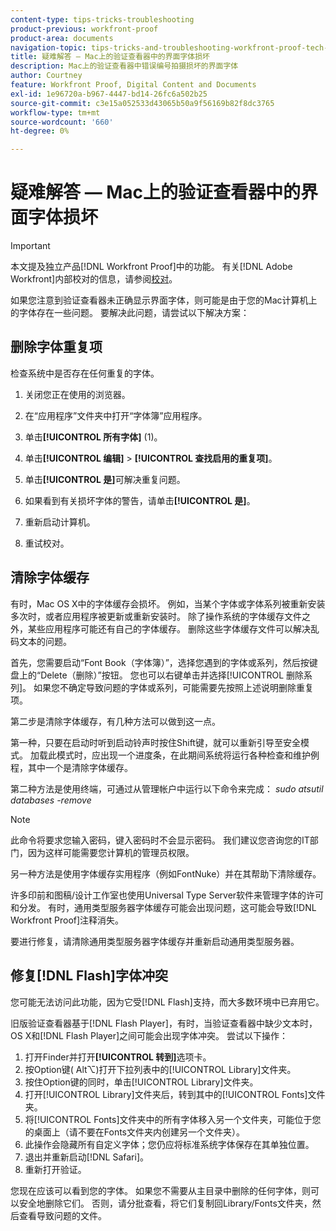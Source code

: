 ```yaml
---
content-type: tips-tricks-troubleshooting
product-previous: workfront-proof
product-area: documents
navigation-topic: tips-tricks-and-troubleshooting-workfront-proof-tech-corner
title: 疑难解答 — Mac上的验证查看器中的界面字体损坏
description: Mac上的验证查看器中错误编号拍摄损坏的界面字体
author: Courtney
feature: Workfront Proof, Digital Content and Documents
exl-id: 1e96720a-b967-4447-bd14-26fc6a502b25
source-git-commit: c3e15a052533d43065b50a9f56169b82f8dc3765
workflow-type: tm+mt
source-wordcount: '660'
ht-degree: 0%

---
```


# 疑难解答 — Mac上的验证查看器中的界面字体损坏

>[!IMPORTANT]
>
>本文提及独立产品[!DNL Workfront Proof]中的功能。 有关[!DNL Adobe Workfront]内部校对的信息，请参阅[校对](../../../review-and-approve-work/proofing/proofing.md)。

如果您注意到验证查看器未正确显示界面字体，则可能是由于您的Mac计算机上的字体存在一些问题。 要解决此问题，请尝试以下解决方案：

## 删除字体重复项

检查系统中是否存在任何重复的字体。

1. 关闭您正在使用的浏览器。
1. 在“应用程序”文件夹中打开“字体簿”应用程序。
1. 单击&#x200B;**[!UICONTROL 所有字体]** (1)。
1. 单击&#x200B;**[!UICONTROL 编辑]** > **[!UICONTROL 查找启用的重复项]**。

1. 单击&#x200B;**[!UICONTROL 是]**&#x200B;可解决重复问题。
1. 如果看到有关损坏字体的警告，请单击&#x200B;**[!UICONTROL 是]**。
1. 重新启动计算机。
1. 重试校对。

## 清除字体缓存

有时，Mac OS X中的字体缓存会损坏。 例如，当某个字体或字体系列被重新安装多次时，或者应用程序被更新或重新安装时。 除了操作系统的字体缓存文件之外，某些应用程序可能还有自己的字体缓存。 删除这些字体缓存文件可以解决乱码文本的问题。

首先，您需要启动“Font Book（字体簿）”，选择您遇到的字体或系列，然后按键盘上的“Delete（删除）”按钮。 您也可以右键单击并选择[!UICONTROL 删除系列]。 如果您不确定导致问题的字体或系列，可能需要先按照上述说明删除重复项。

第二步是清除字体缓存，有几种方法可以做到这一点。

第一种，只要在启动时听到启动铃声时按住Shift键，就可以重新引导至安全模式。 加载此模式时，应出现一个进度条，在此期间系统将运行各种检查和维护例程，其中一个是清除字体缓存。

第二种方法是使用终端，可通过从管理帐户中运行以下命令来完成： *sudo atsutil databases -remove*

>[!NOTE]
>
>此命令将要求您输入密码，键入密码时不会显示密码。 我们建议您咨询您的IT部门，因为这样可能需要您计算机的管理员权限。

另一种方法是使用字体缓存实用程序（例如FontNuke）并在其帮助下清除缓存。

许多印前和图稿/设计工作室也使用Universal Type Server软件来管理字体的许可和分发。 有时，通用类型服务器字体缓存可能会出现问题，这可能会导致[!DNL Workfront Proof]注释消失。

要进行修复，请清除通用类型服务器字体缓存并重新启动通用类型服务器。

## 修复[!DNL Flash]字体冲突

您可能无法访问此功能，因为它受[!DNL Flash]支持，而大多数环境中已弃用它。

旧版验证查看器基于[!DNL Flash Player]，有时，当验证查看器中缺少文本时，OS X和[!DNL Flash Player]之间可能会出现字体冲突。 尝试以下操作：

1. 打开Finder并打开&#x200B;**[!UICONTROL 转到]**&#x200B;选项卡。
1. 按Option键( Alt⌥)打开下拉列表中的[!UICONTROL Library]文件夹。
1. 按住Option键的同时，单击[!UICONTROL Library]文件夹。
1. 打开[!UICONTROL Library]文件夹后，转到其中的[!UICONTROL Fonts]文件夹。
1. 将[!UICONTROL Fonts]文件夹中的所有字体移入另一个文件夹，可能位于您的桌面上（请不要在Fonts文件夹内创建另一个文件夹）。
1. 此操作会隐藏所有自定义字体；您仍应将标准系统字体保存在其单独位置。
1. 退出并重新启动[!DNL Safari]。
1. 重新打开验证。

您现在应该可以看到您的字体。 如果您不需要从主目录中删除的任何字体，则可以安全地删除它们。 否则，请分批查看，将它们复制回Library/Fonts文件夹，然后查看导致问题的文件。

